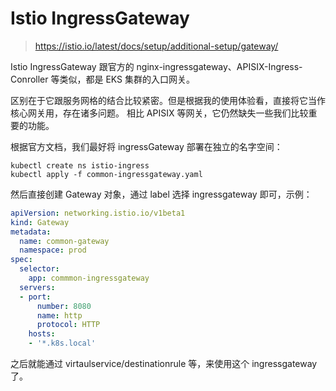 # Istio IngressGateway

>https://istio.io/latest/docs/setup/additional-setup/gateway/

Istio IngressGateway 跟官方的 nginx-ingressgateway、APISIX-Ingress-Conroller 等类似，都是 EKS 集群的入口网关。

区别在于它跟服务网格的结合比较紧密。但是根据我的使用体验看，直接将它当作核心网关用，存在诸多问题。
相比 APISIX 等网关，它仍然缺失一些我们比较重要的功能。

根据官方文档，我们最好将 ingressGateway 部署在独立的名字空间：

```shell
kubectl create ns istio-ingress
kubectl apply -f common-ingressgateway.yaml
```

然后直接创建 Gateway 对象，通过 label 选择 ingressgateway 即可，示例：

```yaml
apiVersion: networking.istio.io/v1beta1
kind: Gateway
metadata:
  name: common-gateway
  namespace: prod
spec:
  selector:
    app: commmon-ingressgateway
  servers:
  - port:
      number: 8080
      name: http
      protocol: HTTP
    hosts:
    - '*.k8s.local'
```

之后就能通过 virtaulservice/destinationrule 等，来使用这个 ingressgateway 了。
